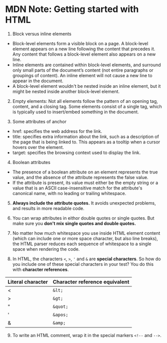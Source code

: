 # MDN Note: Getting started with HTML

1. Block versus inline elements
  - Block-level elements form a visible block on a page. A block-level element appears on a new line following the content that precedes it. Any content that follows a block-level element also appears on a new line.
  - Inline elements are contained within block-level elements, and surround only small parts of the document’s content (not entire paragraphs or groupings of content). An inline element will not cause a new line to appear in the document.
  - A block-level element wouldn't be nested inside an inline element, but it might be nested inside another block-level element.

2. Empty elements: Not all elements follow the pattern of an opening tag, content, and a closing tag. Some elements consist of a single tag, which is typically used to insert/embed something in the document.

3. Some attributes of anchor
  - href: specifies the web address for the link.
  - title: specifies extra information about the link, such as a description of the page that is being linked to. This appears as a tooltip when a cursor hovers over the element.
  - target: specifies the browsing context used to display the link.

4. Boolean attributes
  - The presence of a boolean attribute on an element represents the true value, and the absence of the attribute represents the false value.
  - If the attribute is present, its value must either be the empty string or a value that is an ASCII case-insensitive match for the attribute's canonical name, with no leading or trailing whitespace.

5. **Always include the attribute quotes.** It avoids unexpected problems, and results in more readable code.

6. You can wrap attributes in eithor double quotes or single quotes. But make sure you **don't mix single quotes and double quotes.**

7. No matter how much whitespace you use inside HTML element content (which can include one or more space character, but also line breaks), the HTML parser reduces each sequence of whitespace to a single space when rendering the code.

8. In HTML, the characters `<`, `>`, `'` and `&` are **special characters**. So how do you include one of these special characters in your test? You do this with **character references**.

| Literal character | Character reference equivalent |
| -- | -- |
| < | `&lt;` |
| > | `&gt;` |
| " | `&quot;` |
| ' | `&apos;` |
| & | `&amp;` |

9. To write an HTML comment, wrap it in the special markers `<!--` and `-->`.
